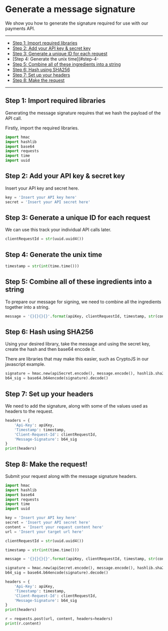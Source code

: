 # Generate a message signature

We show you how to generate the signature required for use with our payments API.

---
- [Step 1: Import required libraries](#step-1-)
- [Step 2: Add your API key & secret key](#step-2-)
- [Step 3: Generate a unique ID for each request](#step-3-)
- [Step 4: Generate the unix time](#step-4-
- [Step 5: Combine all of these ingredients into a string](#step-5-)
- [Step 6: Hash using SHA256](#step-6-)
- [Step 7: Set up your headers](#step-7-)
- [Step 8: Make the request](#step-8-)

---

## Step 1: Import required libraries

Generating the message signature requires that we hash the payload of the API call. 

Firstly, import the required libraries.

```python
import hmac
import hashlib
import base64
import requests
import time
import uuid
```

## Step 2: Add your API key & secret key

Insert your API key and secret here.

```python
key = 'Insert your API key here'
secret = 'Insert your API secret here'
```

## Step 3: Generate a unique ID for each request

We can use this track your individual API calls later.

```python
clientRequestId = str(uuid.uuid4())
```

## Step 4: Generate the unix time

```python
timestamp = str(int(time.time()))
```

## Step 5: Combine all of these ingredients into a string

To prepare our message for signing, we need to combine all the ingredients together into a string.

```python
message = '{}{}{}{}'.format(apiKey, clientRequestId, timestamp, str(content))
```

## Step 6: Hash using SHA256

Using your desired library, take the message and using the secret key, create the hash and then base64 encode it.

There are libraries that may make this easier, such as CryptoJS in our javascript example.

```python
signature = hmac.new(apiSecret.encode(), message.encode(), hashlib.sha256).digest()
b64_sig = base64.b64encode(signature).decode()
```

## Step 7: Set up your headers

We need to add the signature, along with some of the values used as headers to the request.

```python
headers = {
    'Api-Key': apiKey,
    'Timestamp': timestamp,
    'Client-Request-Id': clientRequestId,
    'Message-Signature': b64_sig
}
print(headers)
```

## Step 8: Make the request!

Submit your request along with the message signature headers.

```python
import hmac
import hashlib
import base64
import requests
import time
import uuid

key = 'Insert your API key here'
secret = 'Insert your API secret here'
content = 'Insert your request content here'
url = 'Insert your target url here'

clientRequestId = str(uuid.uuid4())

timestamp = str(int(time.time()))

message = '{}{}{}{}'.format(apiKey, clientRequestId, timestamp, str(content))

signature = hmac.new(apiSecret.encode(), message.encode(), hashlib.sha256).digest()
b64_sig = base64.b64encode(signature).decode()

headers = {
    'Api-Key': apiKey,
    'Timestamp': timestamp,
    'Client-Request-Id': clientRequestId,
    'Message-Signature': b64_sig
}
print(headers)

r = requests.post(url, content, headers=headers)
print(r.content)
```
